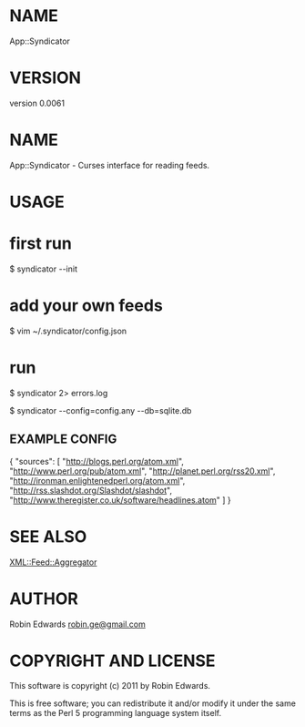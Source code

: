 # NAME

App::Syndicator

# VERSION

version 0.0061

# NAME

App::Syndicator - Curses interface for reading feeds.

# USAGE

 # first run
 $ syndicator --init

 # add your own feeds
 $ vim ~/.syndicator/config.json 

 # run
 $ syndicator 2> errors.log

 $ syndicator --config=config.any --db=sqlite.db

## EXAMPLE CONFIG

 {
    "sources": [
            "http://blogs.perl.org/atom.xml",
            "http://www.perl.org/pub/atom.xml",
            "http://planet.perl.org/rss20.xml",
            "http://ironman.enlightenedperl.org/atom.xml",
            "http://rss.slashdot.org/Slashdot/slashdot",
            "http://www.theregister.co.uk/software/headlines.atom"
    ]
}

# SEE ALSO

[XML::Feed::Aggregator](http://search.cpan.org/perldoc?XML::Feed::Aggregator)

# AUTHOR

Robin Edwards <robin.ge@gmail.com>

# COPYRIGHT AND LICENSE

This software is copyright (c) 2011 by Robin Edwards.

This is free software; you can redistribute it and/or modify it under
the same terms as the Perl 5 programming language system itself.